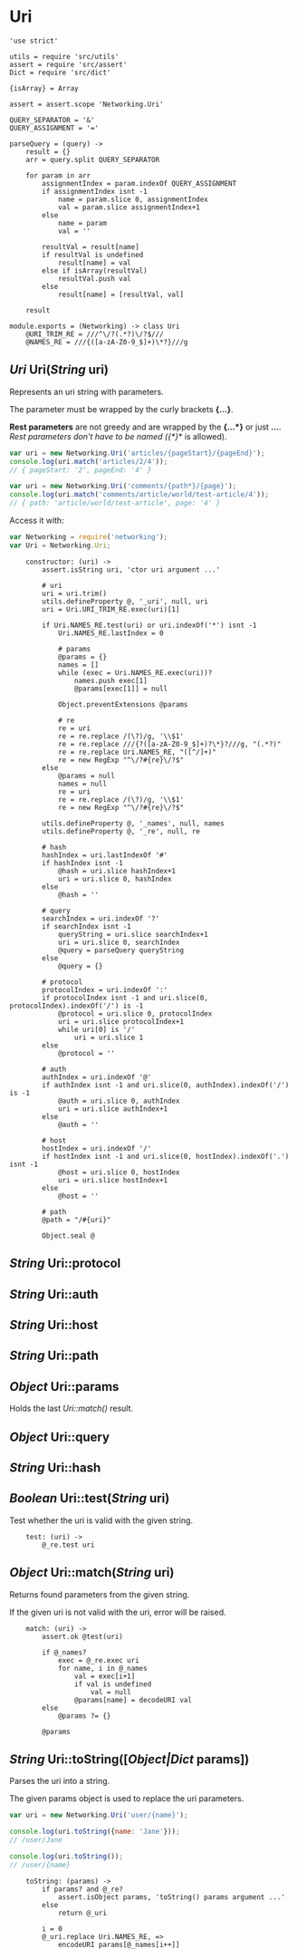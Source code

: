 Uri
===

    'use strict'

    utils = require 'src/utils'
    assert = require 'src/assert'
    Dict = require 'src/dict'

    {isArray} = Array

    assert = assert.scope 'Networking.Uri'

    QUERY_SEPARATOR = '&'
    QUERY_ASSIGNMENT = '='

    parseQuery = (query) ->
        result = {}
        arr = query.split QUERY_SEPARATOR

        for param in arr
            assignmentIndex = param.indexOf QUERY_ASSIGNMENT
            if assignmentIndex isnt -1
                name = param.slice 0, assignmentIndex
                val = param.slice assignmentIndex+1
            else
                name = param
                val = ''

            resultVal = result[name]
            if resultVal is undefined
                result[name] = val
            else if isArray(resultVal)
                resultVal.push val
            else
                result[name] = [resultVal, val]

        result

    module.exports = (Networking) -> class Uri
        @URI_TRIM_RE = ///^\/?(.*?)\/?$///
        @NAMES_RE = ///{([a-zA-Z0-9_$]+)\*?}///g

*Uri* Uri(*String* uri)
-----------------------

Represents an uri string with parameters.

The parameter must be wrapped by the curly brackets **{…}**.

**Rest parameters** are not greedy and are wrapped by the **{…*}** or just **…***.
Rest parameters don't have to be named (**{*}** is allowed).

```javascript
var uri = new Networking.Uri('articles/{pageStart}/{pageEnd}');
console.log(uri.match('articles/2/4'));
// { pageStart: '2', pageEnd: '4' }

var uri = new Networking.Uri('comments/{path*}/{page}');
console.log(uri.match('comments/article/world/test-article/4'));
// { path: 'article/world/test-article', page: '4' }
```

Access it with:
```javascript
var Networking = require('networking');
var Uri = Networking.Uri;
```

        constructor: (uri) ->
            assert.isString uri, 'ctor uri argument ...'

            # uri
            uri = uri.trim()
            utils.defineProperty @, '_uri', null, uri
            uri = Uri.URI_TRIM_RE.exec(uri)[1]

            if Uri.NAMES_RE.test(uri) or uri.indexOf('*') isnt -1
                Uri.NAMES_RE.lastIndex = 0

                # params
                @params = {}
                names = []
                while (exec = Uri.NAMES_RE.exec(uri))?
                    names.push exec[1]
                    @params[exec[1]] = null

                Object.preventExtensions @params

                # re
                re = uri
                re = re.replace /(\?)/g, '\\$1'
                re = re.replace ///{?([a-zA-Z0-9_$]+)?\*}?///g, "(.*?)"
                re = re.replace Uri.NAMES_RE, "([^/]+)"
                re = new RegExp "^\/?#{re}\/?$"
            else
                @params = null
                names = null
                re = uri
                re = re.replace /(\?)/g, '\\$1'
                re = new RegExp "^\/?#{re}\/?$"

            utils.defineProperty @, '_names', null, names
            utils.defineProperty @, '_re', null, re

            # hash
            hashIndex = uri.lastIndexOf '#'
            if hashIndex isnt -1
                @hash = uri.slice hashIndex+1
                uri = uri.slice 0, hashIndex
            else
                @hash = ''

            # query
            searchIndex = uri.indexOf '?'
            if searchIndex isnt -1
                queryString = uri.slice searchIndex+1
                uri = uri.slice 0, searchIndex
                @query = parseQuery queryString
            else
                @query = {}

            # protocol
            protocolIndex = uri.indexOf ':'
            if protocolIndex isnt -1 and uri.slice(0, protocolIndex).indexOf('/') is -1
                @protocol = uri.slice 0, protocolIndex
                uri = uri.slice protocolIndex+1
                while uri[0] is '/'
                    uri = uri.slice 1
            else
                @protocol = ''

            # auth
            authIndex = uri.indexOf '@'
            if authIndex isnt -1 and uri.slice(0, authIndex).indexOf('/') is -1
                @auth = uri.slice 0, authIndex
                uri = uri.slice authIndex+1
            else
                @auth = ''

            # host
            hostIndex = uri.indexOf '/'
            if hostIndex isnt -1 and uri.slice(0, hostIndex).indexOf('.') isnt -1
                @host = uri.slice 0, hostIndex
                uri = uri.slice hostIndex+1
            else
                @host = ''

            # path
            @path = "/#{uri}"

            Object.seal @

*String* Uri::protocol
----------------------

*String* Uri::auth
------------------

*String* Uri::host
------------------

*String* Uri::path
------------------

*Object* Uri::params
--------------------

Holds the last *Uri::match()* result.

*Object* Uri::query
-------------------

*String* Uri::hash
------------------

*Boolean* Uri::test(*String* uri)
---------------------------------

Test whether the uri is valid with the given string.

        test: (uri) ->
            @_re.test uri

*Object* Uri::match(*String* uri)
---------------------------------

Returns found parameters from the given string.

If the given uri is not valid with the uri, error will be raised.

        match: (uri) ->
            assert.ok @test(uri)

            if @_names?
                exec = @_re.exec uri
                for name, i in @_names
                    val = exec[i+1]
                    if val is undefined
                        val = null
                    @params[name] = decodeURI val
            else
                @params ?= {}

            @params

*String* Uri::toString([*Object|Dict* params])
----------------------------------------------

Parses the uri into a string.

The given params object is used to replace the uri parameters.

```javascript
var uri = new Networking.Uri('user/{name}');

console.log(uri.toString({name: 'Jane'}));
// /user/Jane

console.log(uri.toString());
// /user/{name}
```

        toString: (params) ->
            if params? and @_re?
                assert.isObject params, 'toString() params argument ...'
            else
                return @_uri

            i = 0
            @_uri.replace Uri.NAMES_RE, =>
                encodeURI params[@_names[i++]]
